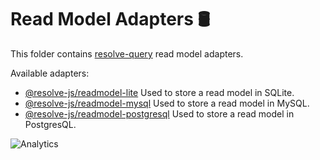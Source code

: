 # **Read Model Adapters** 🛢

This folder contains [resolve-query](../../core/resolve-query) read model adapters.

Available adapters:

- [@resolve-js/readmodel-lite](readmodel-lite)
  Used to store a read model in SQLite.
- [@resolve-js/readmodel-mysql](readmodel-mysql)
  Used to store a read model in MySQL.
- [@resolve-js/readmodel-postgresql](readmodel-postgresql-serverless)
  Used to store a read model in PostgresQL.

![Analytics](https://ga-beacon.appspot.com/UA-118635726-1/packages-readmodel-adapters-readme?pixel)
